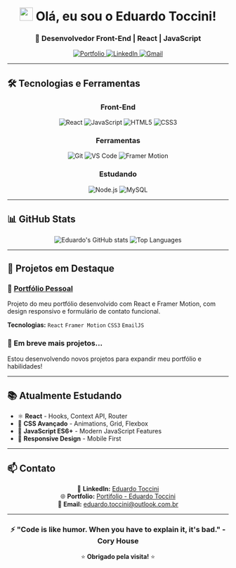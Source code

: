 <h1 align="center">
  <img src="https://raw.githubusercontent.com/MartinHeinz/MartinHeinz/master/wave.gif" width="30px">
  Olá, eu sou o Eduardo Toccini!
</h1>

<h3 align="center">
  🚀 Desenvolvedor Front-End | React | JavaScript
</h3>

<p align="center">
  <a href="https://toccini.netlify.app" target="_blank">
    <img src="https://img.shields.io/badge/Portfolio-8B5CF6?style=for-the-badge&logo=netlify&logoColor=white" alt="Portfolio">
  </a>
  <a href="https://www.linkedin.com/in/seu-linkedin/" target="_blank">
    <img src="https://img.shields.io/badge/LinkedIn-0077B5?style=for-the-badge&logo=linkedin&logoColor=white" alt="LinkedIn">
  </a>
  <a href="mailto:seu-email@gmail.com">
    <img src="https://img.shields.io/badge/Gmail-D14836?style=for-the-badge&logo=gmail&logoColor=white" alt="Gmail">
  </a>
</p>

---

## 🛠️ Tecnologias e Ferramentas

<div align="center">

### Front-End
![React](https://img.shields.io/badge/React-20232A?style=for-the-badge&logo=react&logoColor=61DAFB)
![JavaScript](https://img.shields.io/badge/JavaScript-F7DF1E?style=for-the-badge&logo=javascript&logoColor=black)
![HTML5](https://img.shields.io/badge/HTML5-E34F26?style=for-the-badge&logo=html5&logoColor=white)
![CSS3](https://img.shields.io/badge/CSS3-1572B6?style=for-the-badge&logo=css3&logoColor=white)

### Ferramentas
![Git](https://img.shields.io/badge/Git-F05032?style=for-the-badge&logo=git&logoColor=white)
![VS Code](https://img.shields.io/badge/VS_Code-007ACC?style=for-the-badge&logo=visual-studio-code&logoColor=white)
![Framer Motion](https://img.shields.io/badge/Framer_Motion-0055FF?style=for-the-badge&logo=framer&logoColor=white)

### Estudando
![Node.js](https://img.shields.io/badge/Node.js-339933?style=for-the-badge&logo=nodedotjs&logoColor=white)
![MySQL](https://img.shields.io/badge/MySQL-005C84?style=for-the-badge&logo=mysql&logoColor=white)

</div>

---

## 📊 GitHub Stats

<div align="center">
  
![Eduardo's GitHub stats](https://github-readme-stats.vercel.app/api?username=Toccini&show_icons=true&theme=radical&count_private=true)
![Top Languages](https://github-readme-stats.vercel.app/api/top-langs/?username=Toccini&layout=compact&theme=radical)

</div>

---

## 📌 Projetos em Destaque

### 🎨 [Portfólio Pessoal](https://toccini.netlify.app)
Projeto do meu portfólio desenvolvido com React e Framer Motion, com design responsivo e formulário de contato funcional.

**Tecnologias:** `React` `Framer Motion` `CSS3` `EmailJS`

### 🚀 Em breve mais projetos...
Estou desenvolvendo novos projetos para expandir meu portfólio e habilidades!

---

## 📚 Atualmente Estudando

- ⚛️ **React** - Hooks, Context API, Router
- 🎨 **CSS Avançado** - Animations, Grid, Flexbox
- 🔄 **JavaScript ES6+** - Modern JavaScript Features
- 📱 **Responsive Design** - Mobile First

---

## 📫 Contato

<div align="center">

💼 **LinkedIn:** [Eduardo Toccini](https://www.linkedin.com/in/eduardo-toccini)  
🌐 **Portfolio:** [Portifolio - Eduardo Toccini](https://toccini.netlify.app)  
📧 **Email:** eduardo.toccini@outlook.com.br

</div>

---

<div align="center">

### ⚡ "Code is like humor. When you have to explain it, it's bad." - Cory House

⭐ **Obrigado pela visita!** ⭐

</div>
